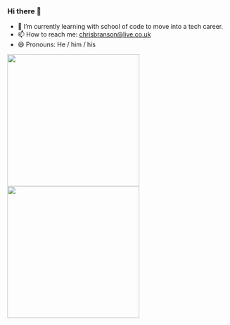 ### Hi there 👋

- 🌱 I’m currently learning with school of code to move into a tech career.
- 📫 How to reach me: chrisbranson@live.co.uk
- 😄 Pronouns: He / him / his

<img src="https://github.r2v.ch/codewars?user=covchris&top_languages=true&hide_clan=true" width="300">
<img src="[https://github.r2v.ch/codewars?user=covchris&top_languages=true&hide_clan=true" width="300">


